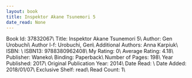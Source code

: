 ```yaml
---
layout: book
title: Inspektor Akane Tsunemori 5
date_read: None
---
```


Book Id: 37832067\ 
Title: Inspektor Akane Tsunemori 5\ 
Author: Gen Urobuchi\ 
Author l-f: Urobuchi, Gen\ 
Additional Authors: Anna Karpiuk\ 
ISBN: \ 
ISBN13: 9788380962408\ 
My Rating: 0\ 
Average Rating: 4.18\ 
Publisher: Waneko\ 
Binding: Paperback\ 
Number of Pages: 198\ 
Year Published: 2017\ 
Original Publication Year: 2014\ 
Date Read: \ 
Date Added: 2018/01/07\ 
Exclusive Shelf: read\ 
Read Count: 1\ 

